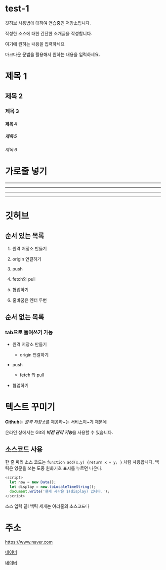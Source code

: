 # test-1
깃허브 사용법에 대하여 연습중인 저장소입니다. 

작성한 소스에 대한 간단한 소개글을 작성합니다.

여기에 원하는 내용을 입력하세요

마크다운 문법을 활용해서 원하는 내용을 입력하세요.

# 제목 1
## 제목 2
### 제목 3
#### 제목 4
##### 제목 5
###### 제목 6

# 가로줄 넣기
---
- - -
***
* * *

# 깃허브
## 순서 있는 목록

1. 원격 저장소 만들기

2. origin 연결하기

3. push

4. fetch와 pull

5. 협업하기

6. 줄바꿈은 엔터 두번

## 순서 없는 목록
### tab으로 들여쓰기 가능
- 원격 저장소 만들기

  - origin 연결하기

- push

  - fetch 와 pull

- 협업하기

# 텍스트 꾸미기

**Github**는 *원격 저장소*를 제공하~는 서비스이~기 때문에 

온라인 상에서는 Git의 ***버전 관리 기능***을 사용할 수 있습니다.

## 소스코드 사용

한 줄 짜리 소스 코드는 `function add(x,y) {return x + y; }` 처럼 사용합니다. 
백틱은 영문을 쓰는 도중 원화기호 표시를 누르면 나온다. 

```javascript
<script>
  let now = new Data();
  let display = new.toLocaleTimeString();
  document.write('현재 시각은 $(display) 입니다.');
</script>
```

소스 입력 끝!
백틱 세개는 여러줄의 소스코드다

# 주소
<https://www.naver.com>

[네이버](www.naver.com)

[네이버](www.naver.com, "네이버 메인 홈페이지로 이동합니다.")

